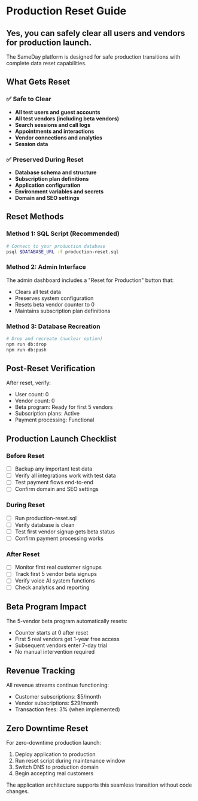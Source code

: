 # Production Reset Guide

## Yes, you can safely clear all users and vendors for production launch.

The SameDay platform is designed for safe production transitions with complete data reset capabilities.

## What Gets Reset

### ✅ Safe to Clear
- **All test users and guest accounts**
- **All test vendors (including beta vendors)**
- **Search sessions and call logs**
- **Appointments and interactions**
- **Vendor connections and analytics**
- **Session data**

### ✅ Preserved During Reset
- **Database schema and structure**
- **Subscription plan definitions**
- **Application configuration**
- **Environment variables and secrets**
- **Domain and SEO settings**

## Reset Methods

### Method 1: SQL Script (Recommended)
```bash
# Connect to your production database
psql $DATABASE_URL -f production-reset.sql
```

### Method 2: Admin Interface
The admin dashboard includes a "Reset for Production" button that:
- Clears all test data
- Preserves system configuration
- Resets beta vendor counter to 0
- Maintains subscription plan definitions

### Method 3: Database Recreation
```bash
# Drop and recreate (nuclear option)
npm run db:drop
npm run db:push
```

## Post-Reset Verification

After reset, verify:
- User count: 0
- Vendor count: 0
- Beta program: Ready for first 5 vendors
- Subscription plans: Active
- Payment processing: Functional

## Production Launch Checklist

### Before Reset
- [ ] Backup any important test data
- [ ] Verify all integrations work with test data
- [ ] Test payment flows end-to-end
- [ ] Confirm domain and SEO settings

### During Reset
- [ ] Run production-reset.sql
- [ ] Verify database is clean
- [ ] Test first vendor signup gets beta status
- [ ] Confirm payment processing works

### After Reset
- [ ] Monitor first real customer signups
- [ ] Track first 5 vendor beta signups
- [ ] Verify voice AI system functions
- [ ] Check analytics and reporting

## Beta Program Impact

The 5-vendor beta program automatically resets:
- Counter starts at 0 after reset
- First 5 real vendors get 1-year free access
- Subsequent vendors enter 7-day trial
- No manual intervention required

## Revenue Tracking

All revenue streams continue functioning:
- Customer subscriptions: $5/month
- Vendor subscriptions: $29/month
- Transaction fees: 3% (when implemented)

## Zero Downtime Reset

For zero-downtime production launch:
1. Deploy application to production
2. Run reset script during maintenance window
3. Switch DNS to production domain
4. Begin accepting real customers

The application architecture supports this seamless transition without code changes.